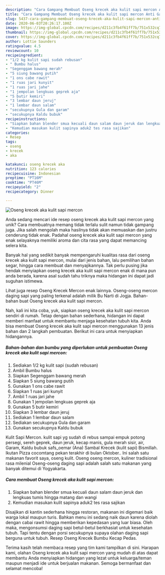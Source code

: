 ```yaml
---
description: "Cara Gampang Membuat Oseng krecek aka kulit sapi mercon Anti Gagal"
title: "Cara Gampang Membuat Oseng krecek aka kulit sapi mercon Anti Gagal"
slug: 5437-cara-gampang-membuat-oseng-krecek-aka-kulit-sapi-mercon-anti-gagal
date: 2020-06-03T20:26:17.100Z
image: https://img-global.cpcdn.com/recipes/d211c3fb4f61ff7b/751x532cq70/oseng-krecek-aka-kulit-sapi-mercon-foto-resep-utama.jpg
thumbnail: https://img-global.cpcdn.com/recipes/d211c3fb4f61ff7b/751x532cq70/oseng-krecek-aka-kulit-sapi-mercon-foto-resep-utama.jpg
cover: https://img-global.cpcdn.com/recipes/d211c3fb4f61ff7b/751x532cq70/oseng-krecek-aka-kulit-sapi-mercon-foto-resep-utama.jpg
author: Lottie Saunders
ratingvalue: 4.5
reviewcount: 10
recipeingredient:
- "1/2 kg kulit sapi sudah rebusan"
- " Bumbu halus"
- "Segenggam bawang merah"
- "5 siung bawang putih"
- "1 ons cabe rawit"
- "1 ruas jari kunyit"
- "1 ruas jari jahe"
- "1 jempolan lengkuas geprek aja"
- "5 butir kemiri"
- "3 lembar daun jeruj"
- "1 lembar daun salam"
- "secukupnya Gula dan garam"
- "secukupnya Kaldu bubuk"
recipeinstructions:
- "Siapkan bahan blender smua kecuali daun salam daun jeruk dan lengkuas tumis hingga matang dan wangi"
- "Kemudian masukan kulit sapinya aduk2 tes rasa sajikan"
categories:
- Resep
tags:
- oseng
- krecek
- aka

katakunci: oseng krecek aka 
nutrition: 123 calories
recipecuisine: Indonesian
preptime: "PT16M"
cooktime: "PT46M"
recipeyield: "2"
recipecategory: Dinner

---
```



![Oseng krecek aka kulit sapi mercon](https://img-global.cpcdn.com/recipes/d211c3fb4f61ff7b/751x532cq70/oseng-krecek-aka-kulit-sapi-mercon-foto-resep-utama.jpg)

Anda sedang mencari ide resep oseng krecek aka kulit sapi mercon yang unik? Cara membuatnya memang tidak terlalu sulit namun tidak gampang juga. Jika salah mengolah maka hasilnya tidak akan memuaskan dan justru cenderung tidak enak. Padahal oseng krecek aka kulit sapi mercon yang enak selayaknya memiliki aroma dan cita rasa yang dapat memancing selera kita.

Banyak hal yang sedikit banyak mempengaruhi kualitas rasa dari oseng krecek aka kulit sapi mercon, mulai dari jenis bahan, lalu pemilihan bahan segar, hingga cara membuat dan menyajikannya. Tak perlu pusing jika hendak menyiapkan oseng krecek aka kulit sapi mercon enak di mana pun anda berada, karena asal sudah tahu triknya maka hidangan ini dapat jadi suguhan istimewa.

Lihat juga resep Oseng Krecek Mercon enak lainnya. Oseng-oseng mercon daging sapi yang paling terkenal adalah milik Bu Narti di Jogja. Bahan-bahan buat Oseng krecek aka kulit sapi mercon.


Nah, kali ini kita coba, yuk, siapkan oseng krecek aka kulit sapi mercon sendiri di rumah. Tetap dengan bahan sederhana, hidangan ini dapat memberi manfaat untuk membantu menjaga kesehatan tubuh kita. Anda bisa membuat Oseng krecek aka kulit sapi mercon menggunakan 13 jenis bahan dan 2 langkah pembuatan. Berikut ini cara untuk menyiapkan hidangannya.

<!--inarticleads1-->

##### Bahan-bahan dan bumbu yang diperlukan untuk pembuatan Oseng krecek aka kulit sapi mercon:

1. Sediakan 1/2 kg kulit sapi (sudah rebusan)
1. Ambil  Bumbu halus
1. Siapkan Segenggam bawang merah
1. Siapkan 5 siung bawang putih
1. Gunakan 1 ons cabe rawit
1. Siapkan 1 ruas jari kunyit
1. Ambil 1 ruas jari jahe
1. Gunakan 1 jempolan lengkuas geprek aja
1. Gunakan 5 butir kemiri
1. Siapkan 3 lembar daun jeruj
1. Sediakan 1 lembar daun salam
1. Sediakan secukupnya Gula dan garam
1. Gunakan secukupnya Kaldu bubuk


Kulit Sapi Mercon. kulit sapi yg sudah di rebus sampai empuk potong persegi, sereh geprek, daun jeruk, kecap manis, gula merah sisir, air, Garam, Kaldu bubuk safs_oemar (Ana) Sambal Krecek (kulit sapi) Bismillah. Ikutan Pizza cocomtang pekan terakhir di bulan Oktober.. Ini salah satu makanan favorit saya, oseng kulit. Oseng oseng mercon, kuliner tradisional rasa milenial Oseng-oseng daging sapi adalah salah satu makanan yang banyak ditemui di Yogyakarta. 

<!--inarticleads2-->

##### Cara membuat Oseng krecek aka kulit sapi mercon:

1. Siapkan bahan blender smua kecuali daun salam daun jeruk dan lengkuas tumis hingga matang dan wangi
1. Kemudian masukan kulit sapinya aduk2 tes rasa sajikan


Disajikan di kantin sederhana hingga restoran, makanan ini digemari baik warga lokal maupun turis. Bahkan menu ini sedang naik daun karena diolah dengan cabai rawit hingga memberikan kepedasan yang luar biasa. Oleh maka, mengonsumsi daging sapi betul-betul berkhasiat untuk kesehatan tubuh. Tapi tentu dengan porsi secukupnya supaya olahan daging sapi berguna untuk tubuh. Resep Oseng Krecek Bumbu Kecap Pedas. 

Terima kasih telah membaca resep yang tim kami tampilkan di sini. Harapan kami, olahan Oseng krecek aka kulit sapi mercon yang mudah di atas dapat membantu Anda menyiapkan hidangan yang lezat untuk keluarga/teman maupun menjadi ide untuk berjualan makanan. Semoga bermanfaat dan selamat mencoba!
